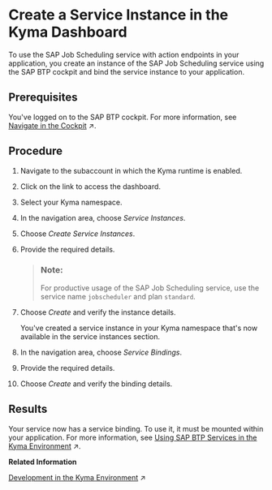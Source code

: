 <!-- loio224a49afe3fc40848f94bbf4cf4747b1 -->

# Create a Service Instance in the Kyma Dashboard

To use the SAP Job Scheduling service with action endpoints in your application, you create an instance of the SAP Job Scheduling service using the SAP BTP cockpit and bind the service instance to your application.



<a name="loio224a49afe3fc40848f94bbf4cf4747b1__prereq_kbr_wzt_vz"/>

## Prerequisites

You've logged on to the SAP BTP cockpit. For more information, see [Navigate in the Cockpit](https://help.sap.com/viewer/65de2977205c403bbc107264b8eccf4b/Cloud/en-US/0874895f1f78459f9517da55a11ffebd.html "Learn how to navigate to your global accounts and subaccounts in the SAP BTP cockpit.") :arrow_upper_right:.



## Procedure

1.  Navigate to the subaccount in which the Kyma runtime is enabled.

2.  Click on the link to access the dashboard.

3.  Select your Kyma namespace.

4.  In the navigation area, choose *Service Instances*.

5.  Choose *Create Service Instances*.

6.  Provide the required details.

    > ### Note:  
    > For productive usage of the SAP Job Scheduling service, use the service name `jobscheduler` and plan `standard`.

7.  Choose *Create* and verify the instance details.

    You've created a service instance in your Kyma namespace that's now available in the service instances section.

8.  In the navigation area, choose *Service Bindings*.

9.  Provide the required details.

10. Choose *Create* and verify the binding details.




<a name="loio224a49afe3fc40848f94bbf4cf4747b1__result_oy1_1gp_n4b"/>

## Results

Your service now has a service binding. To use it, it must be mounted within your application. For more information, see [Using SAP BTP Services in the Kyma Environment](https://help.sap.com/viewer/65de2977205c403bbc107264b8eccf4b/Cloud/en-US/ea4dd81e49254dd482d32e3c20f4477a.html#loioea4dd81e49254dd482d32e3c20f4477a "With the Kyma environment, you can connect SAP BTP services to your cluster and manage them using SAP BTP Service Operator.") :arrow_upper_right:.

**Related Information**  


[Development in the Kyma Environment](https://help.sap.com/viewer/65de2977205c403bbc107264b8eccf4b/Cloud/en-US/606ec610ee4746c09d5d2bef5a85a124.html "Learn more about developing applications in the Kyma environment.") :arrow_upper_right:

